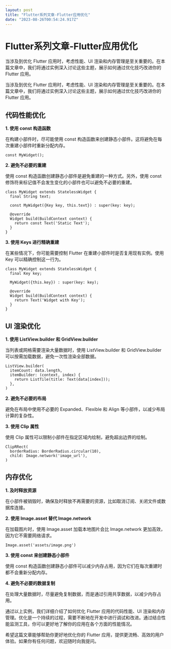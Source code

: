 ```yaml
---
layout: post
title: "Flutter系列文章-Flutter应用优化"
date: "2023-08-26T00:54:24.917Z"
---
```

Flutter系列文章-Flutter应用优化
=======================

当涉及到优化 Flutter 应用时，考虑性能、UI 渲染和内存管理是至关重要的。在本篇文章中，我们将通过实例深入讨论这些主题，展示如何通过优化技巧改进你的 Flutter 应用。

当涉及到优化 Flutter 应用时，考虑性能、UI 渲染和内存管理是至关重要的。在本篇文章中，我们将通过实例深入讨论这些主题，展示如何通过优化技巧改进你的 Flutter 应用。

代码性能优化
------

**1\. 使用 const 构造函数**

在构建小部件时，尽可能使用 const 构造函数来创建静态小部件。这将避免在每次重建小部件时重新分配内存。

    const MyWidget();
    

**2\. 避免不必要的重建**

使用 const 构造函数创建静态小部件是避免重建的一种方式。另外，使用 const 修饰符来标记值不会发生变化的小部件也可以避免不必要的重建。

    class MyWidget extends StatelessWidget {
      final String text;
    
      const MyWidget({Key key, this.text}) : super(key: key);
    
      @override
      Widget build(BuildContext context) {
        return const Text('Static Text');
      }
    }
    

**3\. 使用 Keys 进行精确重建**

在某些情况下，你可能需要控制 Flutter 在重建小部件时是否复用现有实例。使用 Key 可以精确控制这一行为。

    class MyWidget extends StatelessWidget {
      final Key key;
    
      MyWidget({this.key}) : super(key: key);
    
      @override
      Widget build(BuildContext context) {
        return Text('Widget with Key');
      }
    }
    

UI 渲染优化
-------

**1\. 使用 ListView.builder 和 GridView.builder**

当列表或网格需要渲染大量数据时，使用 ListView.builder 和 GridView.builder 可以按需加载数据，避免一次性渲染全部数据。

    ListView.builder(
      itemCount: data.length,
      itemBuilder: (context, index) {
        return ListTile(title: Text(data[index]));
      },
    )
    

**2\. 避免不必要的布局**

避免在布局中使用不必要的 Expanded、Flexible 和 Align 等小部件，以减少布局计算的复杂性。

**3\. 使用 Clip 属性**

使用 Clip 属性可以限制小部件在指定区域内绘制，避免超出边界的绘制。

    ClipRRect(
      borderRadius: BorderRadius.circular(10),
      child: Image.network('image_url'),
    )
    

内存优化
----

**1\. 及时释放资源**

在小部件被销毁时，确保及时释放不再需要的资源，比如取消订阅、关闭文件或数据库连接。

**2\. 使用 Image.asset 替代 Image.network**

在加载图片时，使用 Image.asset 加载本地图片会比 Image.network 更加高效，因为它不需要网络请求。

    Image.asset('assets/image.png')
    

**3\. 使用 const 来创建静态小部件**

使用 const 构造函数创建静态小部件可以减少内存占用，因为它们在每次重建时都不会重新分配内存。

**4\. 避免不必要的数据复制**

在处理大量数据时，尽量避免复制数据，而是通过引用共享数据，以减少内存占用。

通过以上实例，我们详细介绍了如何优化 Flutter 应用的代码性能、UI 渲染和内存管理。优化是一个持续的过程，需要不断地在开发中进行调试和改进。通过结合性能监测工具，你可以更好地了解你的应用在各个方面的性能情况。

希望这篇文章能够帮助你更好地优化你的 Flutter 应用，提供更流畅、高效的用户体验。如果你有任何问题，欢迎随时向我提问。